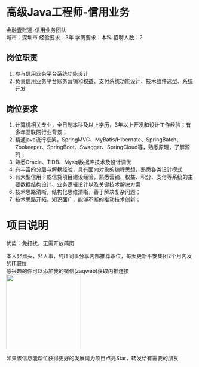 # 高级Java工程师-信用业务
金融壹账通-信用业务团队  
城市：深圳市 经验要求：3年 学历要求：本科  招聘人数：2

## 岗位职责
1. 参与信用业务平台系统功能设计
 2. 负责信用业务平台账务营销和权益、支付系统功能设计、技术组件选型、系统开发

## 岗位要求
1. 计算机相关专业，全日制本科及以上学历，3年以上开发和设计工作经验；有多年互联网行业背景；
 2. 精通java流行框架，SpringMVC、MyBatis/Hibernate、SpringBatch、Zookeeper、SpringBoot、Swagger、SpringCloud等，熟悉原理，了解源码；
 3. 熟悉Oracle、TiDB、Mysql数据库技术及设计调优
 4. 有丰富的分层与解耦经验，具有面向对象的编程思想，熟悉各类设计模式
 5. 有大型信用卡或信贷项目建设经验，熟悉营销、权益、积分、支付等系统的主要数据结构设计、业务逻辑设计以及关键技术解决方案
 6. 技术思路清晰，结构化思维清晰，善于解决复杂问题； 
 7. 技术思路开拓，知识面广，能够不断的推动技术创新；

# 项目说明

优势：免打扰，无需开放简历

本人非猎头，非人事，纯IT同事分享内部推荐职位，每天更新平安集团2个月内发的IT职位  
感兴趣的你可以添加我的微信(zaqweb)获取内推连接  
<img src="https://github.com/zaqweb/PA-IT-JOBS/blob/master/WechatICode.jpeg"  height="200" width="200">

如果该信息能帮忙获得更好的发展请为项目点亮Star，转发给有需要的朋友




